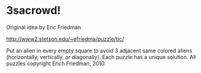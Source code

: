 # 3sacrowd!

Original idea by Eric Friedman

http://www2.stetson.edu/~efriedma/puzzle/tic/

Put an alien in every empty square to avoid 3 adjacent same colored aliens (horizontally, vertically, or diagonally). Each puzzle has a unique solution. All puzzles copyright Erich Friedman, 2010.
